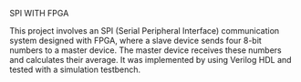 SPI WITH FPGA

This project involves an SPI (Serial Peripheral Interface) communication system designed with FPGA, where a slave device sends four 8-bit numbers to a master device. The master device receives these numbers and calculates their average. It was implemented by using Verilog HDL and tested with a simulation testbench.

